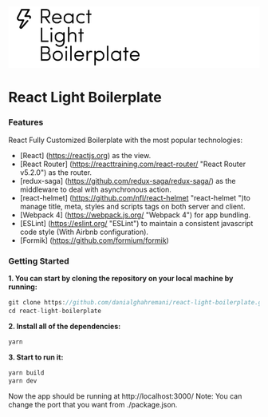 ![](./assets/rlb.png)

# React Light Boilerplate

### Features
React Fully Customized Boilerplate with the most popular technologies:
- [React] (https://reactjs.org) as the view.
- [React Router] (https://reacttraining.com/react-router/ "React Router v5.2.0") as the router.
- [redux-saga] (https://github.com/redux-saga/redux-saga/) as the middleware to deal with asynchronous action.
- [react-helmet] (https://github.com/nfl/react-helmet "react-helmet ")to manage title, meta, styles and scripts tags on both server and client.
- [Webpack 4] (https://webpack.js.org/ "Webpack 4") for app bundling.
- [ESLint] (https://eslint.org/ "ESLint") to maintain a consistent javascript code style (With Airbnb configuration).
- [Formik] (https://github.com/formium/formik) 

### Getting Started
**1. You can start by cloning the repository on your local machine by running:**
```javascript
git clone https://github.com/danialghahremani/react-light-boilerplate.git
cd react-light-boilerplate
```

**2. Install all of the dependencies:**
```javascript
yarn 
```

**3. Start to run it:**
```javascript
yarn build 
yarn dev
```

Now the app should be running at http://localhost:3000/
Note: You can change the port that you want from ./package.json.
